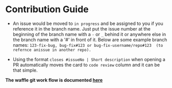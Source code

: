 # Contribution Guide

  - An issue would be moved to `in progress` and be assigned to you if you reference it in the branch name. Just put the issue number at the beginning of the branch name with a `-` or `_` behind it or anywhere else in the branch name with a '#' in front of it. Below are some example branch names: `123-fix-bug, bug-fix#123 or bug-fix-username/repo#123  (to refernce anissue in another repo).`

 - Using the format `closes #issueNo | Short description` when opening a PR automatically moves the card to `code review` column and it can be that simple.

  

  **The waffle git work flow is documented [here](https://github.com/waffleio/waffle.io/wiki/FAQs#note-to-gitflow-users)**